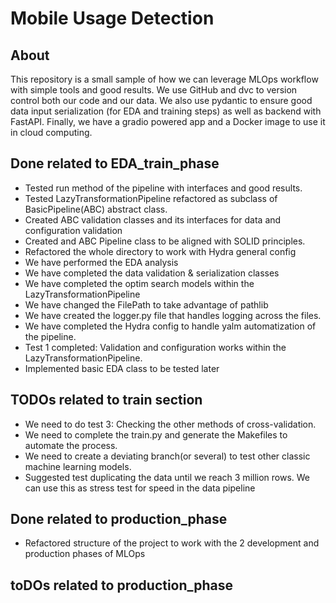 # Mobile Usage Detection

## About

This repository is a small sample of how we can leverage MLOps workflow with simple tools and good results. We use GitHub and dvc to version control both our code and our data. We also use pydantic to ensure good data input serialization (for EDA and training steps) as well as backend with FastAPI. Finally, we have a gradio powered app and a Docker image to use it in cloud computing.

## Done related to EDA_train_phase
  - Tested run method of the pipeline with interfaces and good results.
  - Tested LazyTransformationPipeline refactored as subclass of BasicPipeline(ABC) abstract class.
  - Created ABC validation classes and its interfaces for data and configuration validation
  - Created and ABC Pipeline class to be aligned with SOLID principles.
  - Refactored the whole directory to work with Hydra general config
  - We have performed the EDA analysis
  - We have completed the data validation & serialization classes
  - We have completed the optim search models within the LazyTransformationPipeline
  - We have changed the FilePath to take advantage of pathlib
  - We have created the logger.py file that handles logging across the files.
  - We have completed the Hydra config to handle yalm automatization of the pipeline.
  - Test 1 completed: Validation and configuration works within the LazyTransformationPipeline.
  - Implemented basic EDA class to be tested later


## TODOs related to train section
  - We need to do test 3: Checking the other methods of cross-validation.
  - We need to complete the train.py and generate the Makefiles to automate the process.
  - We need to create a deviating branch(or several) to test other classic machine learning models.
  - Suggested test duplicating the data until we reach 3 million rows. We can use this as stress test for speed in the data pipeline


## Done related to production_phase
  - Refactored structure of the project to work with the 2 development and production phases of MLOps

## toDOs related to production_phase

